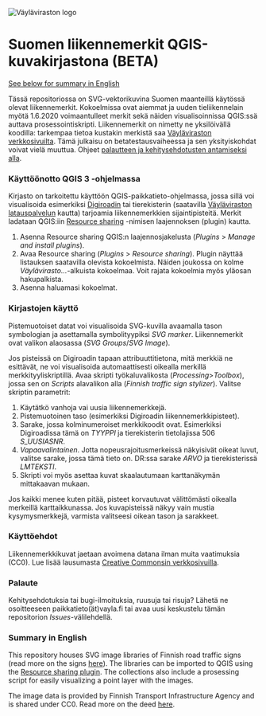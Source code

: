 ![Väyläviraston logo](https://vayla.fi/documents/25230764/35412219/vayla_sivussa_fi_sv_rgb.png)
# Suomen liikennemerkit QGIS-kuvakirjastona (BETA)
[See below for summary in English](https://github.com/finnishtransportagency/liikennemerkit#summary-in-english)

Tässä repositoriossa on SVG-vektorikuvina Suomen maanteillä käytössä olevat liikennemerkit. Kokoelmissa ovat aiemmat ja uuden tieliikennelain myötä 1.6.2020 voimaantulleet merkit sekä näiden visualisoinnissa QGIS:ssä auttava prosessointiskripti. Liikennemerkit on nimetty ne yksilöivällä koodilla: tarkempaa tietoa kustakin merkistä saa [Väyläviraston verkkosivuilta](https://vayla.fi/tieverkko/liikennemerkit). Tämä julkaisu on betatestausvaiheessa ja sen yksityiskohdat voivat vielä muuttua. Ohjeet [palautteen ja kehitysehdotusten antamiseksi alla](https://github.com/finnishtransportagency/liikennemerkit#palaute).

### Käyttöönotto QGIS 3 -ohjelmassa
Kirjasto on tarkoitettu käyttöön QGIS-paikkatieto-ohjelmassa, jossa sillä voi visualisoida esimerkiksi [Digiroadin](https://vayla.fi/avoindata/digiroad) tai tierekisterin (saatavilla [Väyläviraston latauspalvelun](https://julkinen.vayla.fi/oskari/) kautta) tarjoamia liikennemerkkien sijaintipisteitä. Merkit ladataan QGIS:iin [Resource sharing](http://qgis-contribution.github.io/QGIS-ResourceSharing/) -nimisen laajennoksen (plugin) kautta.

1. Asenna Resource sharing QGIS:n laajennosjakelusta (*Plugins* > *Manage and install plugins*).
2. Avaa Resource sharing (*Plugins* > *Resource sharing*). Plugin näyttää listauksen saatavilla olevista kokoelmista. Näiden joukossa on kolme *Väylävirasto...*-alkuista kokoelmaa. Voit rajata kokoelmia myös yläosan hakupalkista.
3. Asenna haluamasi kokoelmat.

### Kirjastojen käyttö
Pistemuotoiset datat voi visualisoida SVG-kuvilla avaamalla tason symbologian ja asettamalla symbolityypiksi *SVG marker*. Liikennemerkit ovat valikon alaosassa (*SVG Groups*/*SVG Image*).

Jos pisteissä on Digiroadin tapaan attribuuttitietona, mitä merkkiä ne esittävät, ne voi visualisoida automaattisesti oikealla merkillä merkkityyliskriptillä. Avaa skripti työkaluvalikosta (*Processing*>*Toolbox*), jossa sen on *Scripts* alavalikon alla (*Finnish traffic sign stylizer*). Valitse skriptin parametrit:
1. Käytätkö vanhoja vai uusia liikennemerkkejä.
2. Pistemuotoinen taso (esimerkiksi Digiroadin liikennemerkkipisteet).
3. Sarake, jossa kolminumeroiset merkkikoodit ovat. Esimerkiksi Digiroadissa tämä on *TYYPPI* ja tierekisterin tietolajissa 506 *S_UUSIASNR*.
4. *Vapaavalintainen*. Jotta nopeusrajoitusmerkeissä näkyisivät oikeat luvut, valitse sarake, jossa tämä tieto on. DR:ssa sarake *ARVO* ja tierekisterissä *LMTEKSTI*.
5. Skripti voi myös asettaa kuvat skaalautumaan karttanäkymän mittakaavan mukaan. 

Jos kaikki menee kuten pitää, pisteet korvautuvat välittömästi oikealla merkeillä karttaikkunassa. Jos kuvapisteissä näkyy vain mustia kysymysmerkkejä, varmista valitseesi oikean tason ja sarakkeet.

### Käyttöehdot
Liikennemerkkikuvat jaetaan avoimena datana ilman muita vaatimuksia (CC0). Lue lisää lausumasta [Creative Commonsin verkkosivuilla](https://creativecommons.org/publicdomain/zero/1.0/deed.fi).

### Palaute
Kehitysehdotuksia tai bugi-ilmoituksia, ruusuja tai risuja? Lähetä ne osoitteeseen paikkatieto(ät)vayla.fi tai avaa uusi keskustelu tämän repositorion *Issues*-välilehdellä.

### Summary in English
This repository houses SVG image libraries of Finnish road traffic signs (read more on the signs [here](https://vayla.fi/web/en/road-network/traffic-signs)). The libraries can be imported to QGIS using the [Resource sharing plugin](http://qgis-contribution.github.io/QGIS-ResourceSharing/). The collections also include a prosessing script for easily visualizing a point layer with the images.

The image data is provided by Finnish Transport Infrastructure Agency and is shared under CC0. Read more on the deed [here](https://creativecommons.org/publicdomain/zero/1.0/deed.en).
